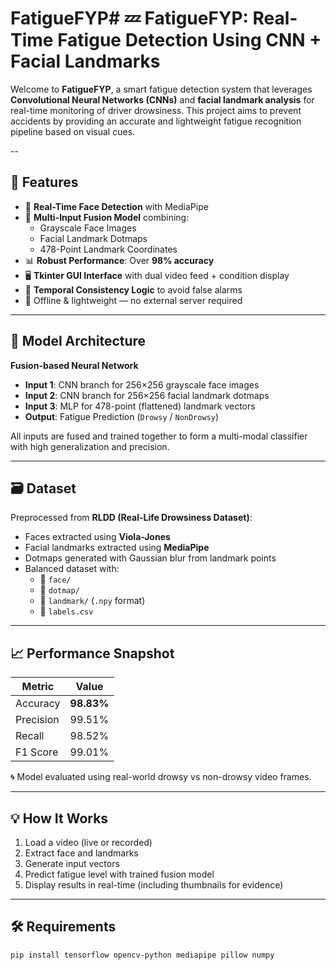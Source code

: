 # FatigueFYP# 💤 FatigueFYP: Real-Time Fatigue Detection Using CNN + Facial Landmarks

Welcome to **FatigueFYP**, a smart fatigue detection system that leverages **Convolutional Neural Networks (CNNs)** and **facial landmark analysis** for real-time monitoring of driver drowsiness. This project aims to prevent accidents by providing an accurate and lightweight fatigue recognition pipeline based on visual cues.

--

## 🚀 Features

- 🎥 **Real-Time Face Detection** with MediaPipe
- 🧠 **Multi-Input Fusion Model** combining:
  - Grayscale Face Images
  - Facial Landmark Dotmaps
  - 478-Point Landmark Coordinates
- 📊 **Robust Performance**: Over **98% accuracy**
- 🖥️ **Tkinter GUI Interface** with dual video feed + condition display
- 🔄 **Temporal Consistency Logic** to avoid false alarms
- 💾 Offline & lightweight — no external server required

---

## 🧠 Model Architecture

**Fusion-based Neural Network**

- **Input 1**: CNN branch for 256×256 grayscale face images  
- **Input 2**: CNN branch for 256×256 facial landmark dotmaps  
- **Input 3**: MLP for 478-point (flattened) landmark vectors  
- **Output**: Fatigue Prediction (`Drowsy` / `NonDrowsy`)

All inputs are fused and trained together to form a multi-modal classifier with high generalization and precision.

---

## 🗃 Dataset

Preprocessed from **RLDD (Real-Life Drowsiness Dataset)**:

- Faces extracted using **Viola-Jones**
- Facial landmarks extracted using **MediaPipe**
- Dotmaps generated with Gaussian blur from landmark points
- Balanced dataset with:
  - 📁 `face/`
  - 📁 `dotmap/`
  - 📁 `landmark/` (`.npy` format)
  - 📄 `labels.csv`

---

## 📈 Performance Snapshot

| Metric       | Value     |
|--------------|-----------|
| Accuracy     | **98.83%** |
| Precision    | 99.51%    |
| Recall       | 98.52%    |
| F1 Score     | 99.01%    |

🌀 Model evaluated using real-world drowsy vs non-drowsy video frames.

---

## 💡 How It Works

1. Load a video (live or recorded)
2. Extract face and landmarks
3. Generate input vectors
4. Predict fatigue level with trained fusion model
5. Display results in real-time (including thumbnails for evidence)

---

## 🛠️ Requirements

```bash
pip install tensorflow opencv-python mediapipe pillow numpy
